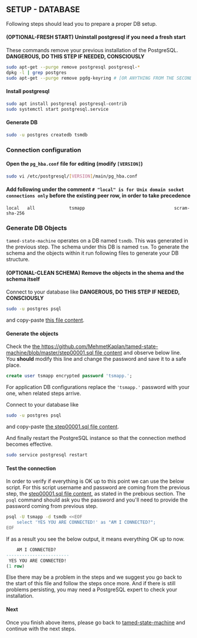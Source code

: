 ## SETUP - DATABASE

Following steps should lead you to prepare a proper DB setup.

#### (OPTIONAL-FRESH START) Uninstall postgresql if you need a fresh start

These commands remove your previous installation of the PostgreSQL. **DANGEROUS, DO THIS STEP IF NEEDED, CONSCIOUSLY**
```bash
sudo apt-get --purge remove postgresql postgresql-*
dpkg -l | grep postgres
sudo apt-get --purge remove pgdg-keyring # [OR ANYTHING FROM THE SECOND COLUMN FROM ABOVE COMMAND]
```

#### Install postgresql

```bash
sudo apt install postgresql postgresql-contrib
sudo systemctl start postgresql.service
```

#### Generate DB

```bash
sudo -u postgres createdb tsmdb
```

### Connection configuration

#### Open the `pg_hba.conf` file for editing (modify `[VERSION]`)
```bash
sudo vi /etc/postgresql/[VERSION]/main/pg_hba.conf
```
#### Add following under the comment `# "local" is for Unix domain socket connections only` **before the existing peer row, in order to take precedence**
```
local   all             tsmapp                                  scram-sha-256
```


### Generate DB Objects

`tamed-state-machine` operates on a DB named `tsmdb`. This was generated in the previous step. The schema under this DB is named `tsm`. To generate the schema and the objects within it run following files to generate your DB structure.

#### (OPTIONAL-CLEAN SCHEMA) Remove the objects in the shema and the schema itself

Connect to your database like **DANGEROUS, DO THIS STEP IF NEEDED, CONSCIOUSLY**
```bash
sudo -u postgres psql
```
and copy-paste [this file content](https://github.com/MehmetKaplan/tamed-state-machine/blob/master/step00000.sql).

#### Generate the objects

Check the [the https://github.com/MehmetKaplan/tamed-state-machine/blob/master/step00001.sql file content](https://github.com/MehmetKaplan/tamed-state-machine/blob/master/step00001.sql) and observe below line. You **should** modify this line and change the password and save it to a safe place. 

```sql
create user tsmapp encrypted password 'tsmapp.';
```

For application DB configurations replace the `'tsmapp.'`  password with your one, when related steps arrive.

Connect to your database like
```bash
sudo -u postgres psql
```
and copy-paste [the step00001.sql file content](https://github.com/MehmetKaplan/tamed-state-machine/blob/master/step00001.sql).

And finally restart the PostgreSQL instance so that the connection method becomes effective.

```bash
sudo service postgresql restart
```

#### Test the connection

In order to verify if everything is OK up to this point we can use the below script. For this script username and password are coming from the previous step, the [step00001.sql file content](https://github.com/MehmetKaplan/tamed-state-machine/blob/master/step00001.sql), as stated in the prebious section. The `psql` command should ask you the password and you'll need to provide the password coming from previous step.

```bash
psql -U tsmapp -d tsmdb <<EOF
	select 'YES YOU ARE CONNECTED!' as "AM I CONNECTED?";
EOF
```

If as a result you see the below output, it means everything OK up to now. 

```sql
    AM I CONNECTED?     
------------------------
 YES YOU ARE CONNECTED!
(1 row)
```

Else there may be a problem in the steps and we suggest you go back to the start of this file and follow the steps once more. And if there is still problems persisting, you may need a PostgreSQL expert to check your installation.

#### Next

Once you finish above items, please go back to [tamed-state-machine](https://github.com/MehmetKaplan/tamed-state-machine) and continue with the next steps. 